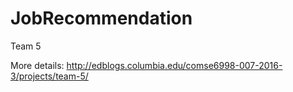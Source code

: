 # JobRecommendation
Team 5

More details: http://edblogs.columbia.edu/comse6998-007-2016-3/projects/team-5/
